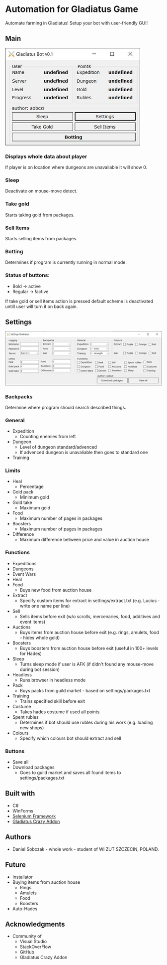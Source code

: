 # Automation for Gladiatus Game
Automate farming in Gladiatus! Setup your bot with user-friendly GUI!
## Main
![Screenshot](resources/Gladiatus_main_form.JPG)

### Displays whole data about player
If player is on location where dungeons are unavaliable it will show 0.
### Sleep
Deactivate on mouse-move detect.
### Take gold 
Starts taking gold from packages.
### Sell Items
Starts selling items from packages.
### Botting 
Determines if program is currently running in normal mode.
### Status of buttons:
* Bold -> active
* Regular -> !active

If take gold or sell items action is pressed default scheme is deactivated untill user will turn it on back again.

## Settings
![Screenshot](resources/Gladiatus_settings_form.JPG)
### Backpacks
Determine where program should search described things.
### General
* Expedition
  * Counting enemies from left
* Dungeon
  * Level of dungeon standard/advenced
  * If advenced dungeon is unavaliable then goes to standard one
* Training 
### Limits
* Heal
  * Percentage
* Gold pack
  * Minimum gold
* Gold take
  * Maximum gold
* Food  
  * Maximum number of pages in packages
* Boosters
  * Maximum number of pages in packages
* Difference 
  * Maximum difference between price and value in auction house
### Functions
* Expeditions
* Dungeons
* Event Wars
* Heal
* Food 
  * Buys new food from auction house
* Extract 
  * Specify custom items for extract in settings/extract.txt (e.g. Lucius - write one name per line)
* Sell 
  * Sells items before exit (w/o scrolls, mercenaries, food, additives and event items)
* Auctions 
  * Buys items from auction house before exit (e.g. rings, amulets, food - hides whole gold)
* Boosters 
  * Buys boosters from auction house before exit (useful in 100+ levels for Hades)
* Sleep 
  * Turns sleep mode if user is AFK (if didn't found any mouse-move during bot session)
* Headless 
  * Runs browser in headless mode
* Pack 
  * Buys packs from guild market - based on settings/packages.txt 
* Training 
  * Trains specified skill before exit
* Costume 
  * Takes hades costume if used all points
* Spent rubles 
  * Determines if bot should use rubles during his work (e.g. loading new shops)
* Colours 
  * Specify which colours bot should extract and sell
  
### Buttons
* Save all
* Download packages 
  * Goes to guild market and saves all found items to settings/packages.txt 

## Built with
* C#
* WinForms
* [Selenium Framework](https://github.com/SeleniumHQ/selenium)
* [Gladiatus Crazy Addon](https://github.com/DinoDevs/GladiatusCrazyAddon)

## Authors
* Daniel Sobczak - whole work - student of WI ZUT SZCZECIN, POLAND.

## Future
* Installator
* Buying items from auction house
  * Rings
  * Amulets
  * Food
  * Boosters
* Auto-Hades

## Acknowledgments
* Community of
  * Visual Studio
  * StackOverFlow
  * GitHub
  * Gladiatus Crazy Addon
